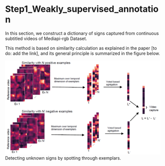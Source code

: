 # Step1_Weakly_supervised_annotation
In this section, we construct a dictionary of signs captured from continuous subtitled videos of Mediapi-rgb Dataset. 

This method is based on similarity calculation as explained in the paper [to do: add the link], and its general principle is summarized in the figure below.

![schema](schema_similarite.png)
Detecting unknown signs by spotting through exemplars. 
